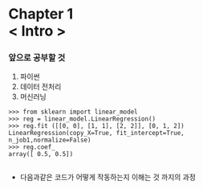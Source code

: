 Chapter 1<br/>
< Intro >
=====================


### 앞으로 공부할 것
1. 파이썬
2. 데이터 전처리
3. 머신러닝


```
>>> from sklearn import linear_model
>>> reg = linear_model.LinearRegression()
>>> reg.fit ([[0, 0], [1, 1], [2, 2]], [0, 1, 2])
LinearRegression(copy_X=True, fit_intercept=True, n_job1,normalize=False)
>>> reg.coef_
array([ 0.5, 0.5])


```
- 다음과같은 코드가 어떻게 작동하는지 이해는 것 까지의 과정
